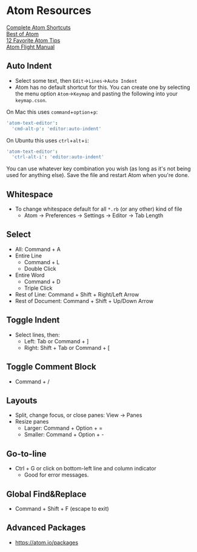 # Atom Resources

[Complete Atom Shortcuts](http://sweetme.at/2014/03/10/atom-editor-cheat-sheet/#atom_code_nav)  
[Best of Atom](https://scotch.io/bar-talk/best-of-atom-features-plugins-acting-like-sublime-text)  
[12 Favorite Atom Tips](https://www.sitepoint.com/12-favorite-atom-tips-and-shortcuts-to-improve-your-workflow/)  
[Atom Flight Manual](http://flight-manual.atom.io/)

## Auto Indent

- Select some text, then `Edit`->`Lines`->`Auto Indent`
- Atom has no default shortcut for this. You can create one by selecting the menu option `Atom`->`Keymap` and pasting the following into your `keymap.cson`.

On Mac this uses `command`+`option`+`p`:
```cson
'atom-text-editor':
  'cmd-alt-p': 'editor:auto-indent'
```

On Ubuntu this uses `ctrl`+`alt`+`i`:
```cson
'atom-text-editor':
  'ctrl-alt-i': 'editor:auto-indent'
```

You can use whatever key combination you wish (as long as it's not being used for anything else). Save the file and restart Atom when you're done.

## Whitespace

- To change whitespace default for all `*.rb` (or any other) kind of file
  - Atom -> Preferences -> Settings -> Editor -> Tab Length

## Select

- All: Command + A
- Entire Line
  - Command + L
  - Double Click
- Entire Word
  - Command + D
  - Triple Click
- Rest of Line: Command + Shift + Right/Left  Arrow
- Rest of Document: Command + Shift + Up/Down Arrow


## Toggle Indent

- Select lines, then:
  - Left: Tab or Command + ]
  - Right: Shift + Tab or Command + [

## Toggle Comment Block

- Command + /

## Layouts

- Split, change focus, or close panes: View -> Panes
- Resize panes
  - Larger: Command + Option + =
  - Smaller: Command + Option + -

## Go-to-line

- Ctrl + G or click on bottom-left line and column indicator
  - Good for error messages.

## Global Find&Replace

- Command + Shift + F (escape to exit)

## Advanced Packages

- https://atom.io/packages
